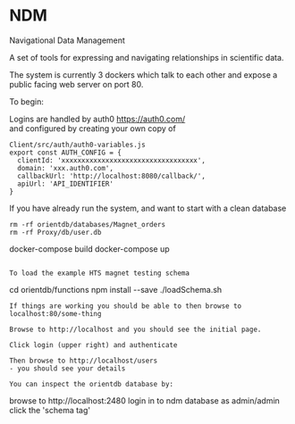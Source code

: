 # NDM
Navigational Data Management

A set of tools for expressing and navigating relationships in scientific data.

The system is currently 3 dockers which talk to each other and expose a public
facing web server on port 80.

To begin:

Logins are handled by auth0 https://auth0.com/  
and configured by creating your own copy of

```
Client/src/auth/auth0-variables.js 
export const AUTH_CONFIG = {
  clientId: 'xxxxxxxxxxxxxxxxxxxxxxxxxxxxxxxxxx',
  domain: 'xxx.auth0.com',
  callbackUrl: 'http://localhost:8080/callback/',
  apiUrl: 'API_IDENTIFIER'
}
```

If you have already run the system, and want to start with a clean database

```
rm -rf orientdb/databases/Magnet_orders
rm -rf Proxy/db/user.db
```
docker-compose build
docker-compose up
```

To load the example HTS magnet testing schema
```
cd orientdb/functions
npm install --save
./loadSchema.sh
```
If things are working you should be able to then browse to localhost:80/some-thing

Browse to http://localhost and you should see the initial page.

Click login (upper right) and authenticate

Then browse to http://localhost/users
- you should see your details
 
You can inspect the orientdb database by:
```
browse to http://localhost:2480
login in to ndm database as admin/admin
click the 'schema tag'
```
